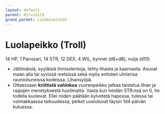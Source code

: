 ```yaml
---
layout: default
parent: Hirviöitä
grand_parent: Lisäaineistot
---
```


# Luolapeikko (Troll)

14 HP, 1 Panssari, 14 STR, 12 DEX, 4 WIL, kynnet (d8+d8), nuija (d10)

- Jättimäisiä, syyläisiä ihmisolentoja, tehty lihasta ja kaarnasta. Asuvat maan alla tai syvissä metsissä sekä myös entisten uhriensa raunioituneissa kodeissa. Lihansyöjiä.
- Ottaessaan **kriittistä vahinkoa** vuorenpeikko jatkaa taistelua lihan ja raajojen menetyksestä huolimatta. Vasta kun heidän STR:nsä on 0, he todella kuolevat. Ellei niiden päätään kylvetetä hapossa, tulessa tai voimakkaassa taikuudessa, peikot uusiutuvat täysin 1d4 päivän kuluessa.
